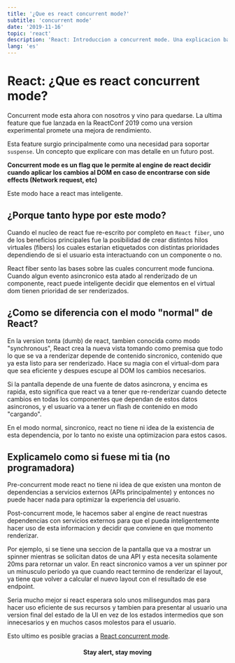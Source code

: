 ```yaml
---
title: '¿Que es react concurrent mode?'
subtitle: 'concurrent mode'
date: '2019-11-16'
topic: 'react'
description: 'React: Introduccion a concurrent mode. Una explicacion basica de su functionamiento'
lang: 'es'
---
```


# React: ¿Que es react concurrent mode?

Concurrent mode esta ahora con nosotros y vino para quedarse. La ultima feature que fue lanzada en la ReactConf 2019 como una version experimental promete una mejora de rendimiento.

Esta feature surgio principalmente como una necesidad para soportar `suspense`. Un concepto que explicare con mas detalle en un futuro post.

**Concurrent mode es un flag que le permite al engine de react decidir cuando aplicar los cambios al DOM en caso de encontrarse con side effects (Network request, etc)**

Este modo hace a react mas inteligente.

## ¿Porque tanto hype por este modo?

Cuando el nucleo de react fue re-escrito por completo en `React fiber`, uno de los beneficios principales fue la posibilidad de crear distintos hilos virtuales (fibers) los cuales estarian etiquetados con distintas prioridades dependiendo de si el usuario esta interactuando con un componente o no.

React fiber sento las bases sobre las cuales concurrent mode funciona. Cuando algun evento asincronico esta atado al renderizado de un componente, react puede inteligente decidir que elementos en el virtual dom tienen prioridad de ser renderizados.

## ¿Como se diferencia con el modo "normal" de React?

En la version tonta (dumb) de react, tambien conocida como modo "synchronous", React crea la nueva vista tomando como premisa que todo lo que se va a renderizar depende de contenido sincronico, contenido que ya esta listo para ser renderizado. Hace su magia con el virtual-dom para que sea eficiente y despues escupe al DOM los cambios necesarios.

Si la pantalla depende de una fuente de datos asincrona, y encima es rapida, esto significa que react va a tener que re-renderizar cuando detecte cambios en todas los componentes que dependan de estos datos asincronos, y el usuario va a tener un flash de contenido en modo "cargando".

En el modo normal, sincronico, react no tiene ni idea de la existencia de esta dependencia, por lo tanto no existe una optimizacion para estos casos.

## Explicamelo como si fuese mi tia (no programadora)

Pre-concurrent mode react no tiene ni idea de que existen una monton de dependencias a servicios externos (APIs principalmente) y entonces no puede hacer nada para optimizar la experiencia del usuario.

Post-concurrent mode, le hacemos saber al engine de react nuestras dependencias con servicios externos para que el pueda inteligentemente hacer uso de esta informacion y decidir que conviene en que momento renderizar.

Por ejemplo, si se tiene una seccion de la pantalla que va a mostrar un spinner mientras se solicitan datos de una API y esta necesita solamente 20ms para retornar un valor. En react sincronico vamos a ver un spinner por un minusculo periodo ya que cuando react termino de renderizar el layout, ya tiene que volver a calcular el nuevo layout con el resultado de ese endpoint.

Seria mucho mejor si react esperara solo unos milisegundos mas para hacer uso eficiente de sus recursos y tambien para presentar al usuario una version final del estado de la UI en vez de los estados intermedios que son innecesarios y en muchos casos molestos para el usuario.

Esto ultimo es posible gracias a [React concurrent mode](https://reactjs.org/docs/concurrent-mode-intro.html).

<h4 align="center" styles="text-weight: bold">
  Stay alert, stay moving
</h4>
